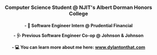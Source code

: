 <h3 align="center">Computer Science Student @ NJIT's Albert Dorman Honors College</h3>

<h4 align="center">
  <p align="center">- 🏢 Software Engineer Intern @ Prudential Financial</p>
  <p align="center">- 🩺 Previous Software Engineer Co-op @ Johnson & Johnson</p>
  <p align="center">- 💻 You can learn more about me here: <a href="https://www.dylantonthat.com">www.dylantonthat.com</a></p>
</h4>
